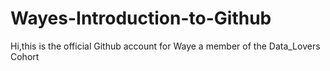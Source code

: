 # Wayes-Introduction-to-Github
Hi,this is the official Github account for Waye a member of the Data_Lovers Cohort
